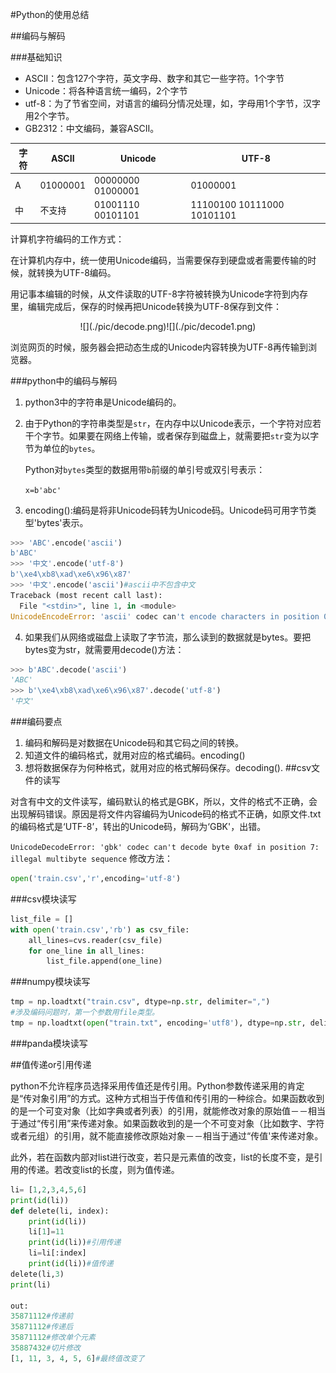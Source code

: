 #Python的使用总结

##编码与解码

###基础知识

* ASCII：包含127个字符，英文字母、数字和其它一些字符。1个字节
* Unicode：将各种语言统一编码，2个字节
* utf-8：为了节省空间，对语言的编码分情况处理，如，字母用1个字节，汉字用2个字节。
* GB2312：中文编码，兼容ASCII。

| 字符   | ASCII    | Unicode           | UTF-8                      |
| ---- | -------- | ----------------- | -------------------------- |
| A    | 01000001 | 00000000 01000001 | 01000001                   |
| 中    | 不支持      | 01001110 00101101 | 11100100 10111000 10101101 |

计算机字符编码的工作方式：

在计算机内存中，统一使用Unicode编码，当需要保存到硬盘或者需要传输的时候，就转换为UTF-8编码。

用记事本编辑的时候，从文件读取的UTF-8字符被转换为Unicode字符到内存里，编辑完成后，保存的时候再把Unicode转换为UTF-8保存到文件：

<center>![](./pic/decode.png)![](./pic/decode1.png)</center>

浏览网页的时候，服务器会把动态生成的Unicode内容转换为UTF-8再传输到浏览器。

###python中的编码与解码

1. python3中的字符串是Unicode编码的。

2. 由于Python的字符串类型是`str`，在内存中以Unicode表示，一个字符对应若干个字节。如果要在网络上传输，或者保存到磁盘上，就需要把`str`变为以字节为单位的`bytes`。

   Python对`bytes`类型的数据用带`b`前缀的单引号或双引号表示：

   `x=b'abc'`

3. encoding():编码是将非Unicode码转为Unicode码。Unicode码可用字节类型'bytes'表示。


```python
>>> 'ABC'.encode('ascii')
b'ABC'
>>> '中文'.encode('utf-8')
b'\xe4\xb8\xad\xe6\x96\x87'
>>> '中文'.encode('ascii')#ascii中不包含中文
Traceback (most recent call last):
  File "<stdin>", line 1, in <module>
UnicodeEncodeError: 'ascii' codec can't encode characters in position 0-1: ordinal not in range(128)
```
4. 如果我们从网络或磁盘上读取了字节流，那么读到的数据就是bytes。要把bytes变为str，就需要用decode()方法：

```python
>>> b'ABC'.decode('ascii')
'ABC'
>>> b'\xe4\xb8\xad\xe6\x96\x87'.decode('utf-8')
'中文'
```
###编码要点
1. 编码和解码是对数据在Unicode码和其它码之间的转换。
2. 知道文件的编码格式，就用对应的格式编码。encoding()
3. 想将数据保存为何种格式，就用对应的格式解码保存。decoding().
##csv文件的读写

对含有中文的文件读写，编码默认的格式是GBK，所以，文件的格式不正确，会出现解码错误。原因是将文件内容编码为Unicode码的格式不正确，如原文件.txt的编码格式是‘UTF-8’，转出的Unicode码，解码为‘GBK'，出错。

`UnicodeDecodeError: 'gbk' codec can't decode byte 0xaf in position 7: illegal multibyte sequence`
修改方法：
```python
open('train.csv','r',encoding='utf-8')
```
###csv模块读写
```python
list_file = []
with open('train.csv','rb') as csv_file:  
	all_lines=cvs.reader(csv_file)  
	for one_line in all_lines:  
		list_file.append(one_line)  
```
###numpy模块读写

```python
tmp = np.loadtxt("train.csv", dtype=np.str, delimiter=",")
#涉及编码问题时，第一个参数用file类型。
tmp = np.loadtxt(open("train.txt", encoding='utf8'), dtype=np.str, delimiter=',')
```



###panda模块读写

##值传递or引用传递

python不允许程序员选择采用传值还是传引用。Python参数传递采用的肯定是“传对象引用”的方式。这种方式相当于传值和传引用的一种综合。如果函数收到的是一个可变对象（比如字典或者列表）的引用，就能修改对象的原始值－－相当于通过“传引用”来传递对象。如果函数收到的是一个不可变对象（比如数字、字符或者元组）的引用，就不能直接修改原始对象－－相当于通过“传值'来传递对象。

此外，若在函数内部对list进行改变，若只是元素值的改变，list的长度不变，是引用的传递。若改变list的长度，则为值传递。

```python
li= [1,2,3,4,5,6]
print(id(li))
def delete(li, index):
    print(id(li))
    li[1]=11
    print(id(li))#引用传递
    li=li[:index]
    print(id(li))#值传递
delete(li,3)
print(li)

out:
35871112#传递前
35871112#传递后
35871112#修改单个元素
35887432#切片修改
[1, 11, 3, 4, 5, 6]#最终值改变了
```

